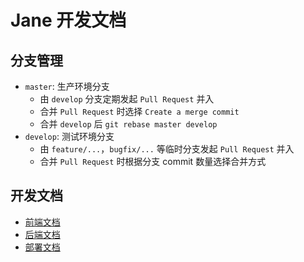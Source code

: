 # Jane 开发文档

## 分支管理
- `master`: 生产环境分支
  - 由 `develop` 分支定期发起 `Pull Request` 并入
  - 合并 `Pull Request` 时选择 `Create a merge commit`
  - 合并 `develop` 后 `git rebase master develop`
- `develop`: 测试环境分支
  - 由 `feature/...`，`bugfix/...` 等临时分支发起 `Pull Request` 并入
  - 合并 `Pull Request` 时根据分支 commit 数量选择合并方式

## 开发文档
- [前端文档](frontend.md)
- [后端文档](backend.md)
- [部署文档](deployment.md)
